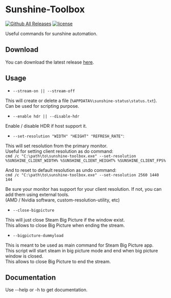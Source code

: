 # Sunshine-Toolbox
[![Github All Releases](https://img.shields.io/github/downloads/odizinne/Sunshine-Toolbox/total.svg)]()
[![license](https://img.shields.io/github/license/odizinne/Sunshine-Toolbox)]()

Useful commands for sunshine automation.

## Download

You can download the latest release [here](https://github.com/Odizinne/Sunshine-Toolbox/releases/latest).

## Usage

- `--stream-on || --stream-off`

This will create or delete a file (`%APPDATA%\sunshine-status\status.txt`).  
Can be used for scripting purpose.

- `--enable hdr || --disable-hdr`

Enable / disable HDR if host support it.

- `--set-resolution "WIDTH" "HEIGHT" "REFRESH_RATE"`: 

This will set resolution from the primary monitor.  
Useful for setting client resolution as do command:  
`cmd /c "C:\path\to\sunshine-toolbox.exe" --set-resolution %SUNSHINE_CLIENT_WIDTH% %SUNSHINE_CLIENT_HEIGHT% %SUNSHINE_CLIENT_FPS%`

And to reset to default resolution as undo command:  
`cmd /c "C:\path\to\sunshine-toolbox.exe" --set-resolution 2560 1440 144`

Be sure your monitor has support for your client resolution. If not, you can add them using external tools.  
(AMD / Nvidia software, custom-resolution-utility, etc)

- `--close-bigpicture`

This will just close Steam Big Picture if the window exist.  
This allows to close Big Picture when ending the stream.

- `--bigpicture-dummyload`

This is meant to be used as main command for Steam Big Picture app.  
This script will start steam in big picture mode and end when big picture window is closed.  
This allows to close Big Picture to end the stream.


## Documentation

Use --help or -h to get documentation.
